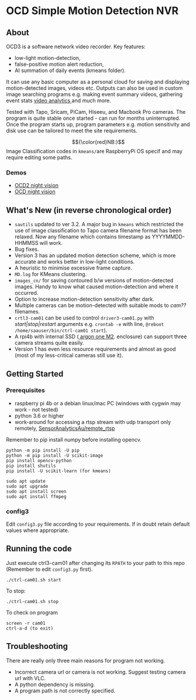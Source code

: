 # OCD Simple Motion Detection NVR

## About
OCD3 is a software network video recorder. Key features: 
* low-light motion-detection, 
* false-positive motion alert reduction,
* AI summation of daily events (kmeans folder). 

It can use any basic computer as a personal cloud for saving and displaying motion-detected images, videos etc. Outputs can also be used in custom image searching programs e.g. making event summary videos, gathering event stats <a href="https://github.com/SensorAnalyticsAus/S-Big_Visual_Analytics"> video analytics </a> and much more. 

Tested with Tapo, Sricam, PiCam, Hiseeu, and Macbook Pro cameras. The program is quite stable once started - can run for months uninterrupted. Once the program starts up, program parameters e.g. motion sensitivity and disk use can be tailored to meet the site requirements. 

$${\color{red}NB:}$$ 
Image Classification codes in `kmeans/`are RaspberryPi OS specif and may require editing some paths.

### Demos
* <a href="https://youtu.be/SsAoOSjJwRs">OCD2 night vision</a>
* <a href="https://youtu.be/sBTi22CeHho">OCD night vision</a>

## What's New (in reverse chronological order)
* `sautils` updated to ver 3.2. A major bug in `kmeans` which restricted the use of image classification to Tapo camera filename format has been relaxed. Now any filename which contains timestamp as YYYYMMDD-HHMMSS will work.
* Bug fixes.
* Version 3 has an updated motion detection scheme, which is more accurate and works better in low-light conditions.
* A heuristic to minimise excessive frame capture.
* `MD.log` for KMeans clustering.
* `images_cn/` for saving contoured b/w versions of motion-detected images. Handy to know what caused motion-detection and where it occurred. 
* Option to increase motion-detection sensitivity after dark.
* Multiple cameras can be motion-detected with suitable mods to *cam??* filenames.
* `crtl3-cam01` can be used to control `driver3-cam01.py` with *start|stop|restart* arguments e.g. `crontab -e` with line, `@reboot /home/saauser/bin/ctrl-cam01 start`). 
* A rpi4b with internal SSD (<a href="https://www.amazon.com/Argon-Raspberry-Support-B-Key-Compatible/dp/B08MJ3CSW7/ref=sr_1_1_sspa?crid=16TYRP9YTSGYD&keywords=argon+one+m.2+case+for+raspberry+pi+4&qid=1677735790&sprefix=argon+one+%2Caps%2C313&sr=8-1-spons&psc=1&spLa=ZW5jcnlwdGVkUXVhbGlmaWVyPUEzQVRBTE5DME1BQjc5JmVuY3J5cHRlZElkPUEwMTUzMzY1MVRGSlpHV0lVVU9PUyZlbmNyeXB0ZWRBZElkPUEwNzk1MzYzMjdRNDBLUUpSVDk4TyZ3aWRnZXROYW1lPXNwX2F0ZiZhY3Rpb249Y2xpY2tSZWRpcmVjdCZkb05vdExvZ0NsaWNrPXRydWU=argon"> argon one M2</a>. enclosure) can support three camera streams quite easily.
* Version 1 has even less resource requirements and almost as good (most of my less-critical cameras still use it).

## Getting Started

### Prerequisites
* raspberry pi 4b or a debian linux/mac PC (windows with cygwin may work - not tested)
* python 3.6 or higher
* work-around for accessing a rtsp stream with udp transport only remotely, <a href="https://github.com/SensorAnalyticsAus/remote_rtsp">SensorAnalyticsAu/remote_rtsp</a>

Remember to pip install numpy before installing opencv.

```
python -m pip install -U pip
python -m pip install -U scikit-image 
pip install opencv-python
pip install shutils
pip install -U scikit-learn (for kmeans)

sudo apt update
sudo apt upgrade
sudo apt install screen
sudo apt install ffmpeg
```

### config3

Edit `config3.py` file according to your requirements. If in doubt retain default values where appropriate.


## Running the code

Just execute ctrl3-cam01 after changing its `RPATH` to your path to this repo (Remember to edit `config3.py` first).
```
./ctrl-cam01.sh start
```
To stop:
```
./ctrl-cam01.sh stop
```
To check on program
```
screen -r cam01
ctrl-a-d (to exit)
```
## Troubleshooting
There are really only three main reasons for program not working. 
* Incorrect camera url or camera is not working. Suggest testing camera url with VLC.
* A python dependency is missing.
* A program path is not correctly specified.